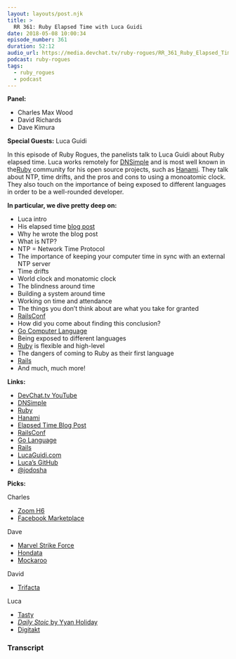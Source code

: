 ```yaml
---
layout: layouts/post.njk
title: >
  RR 361: Ruby Elapsed Time with Luca Guidi
date: 2018-05-08 10:00:34
episode_number: 361
duration: 52:12
audio_url: https://media.devchat.tv/ruby-rogues/RR_361_Ruby_Elapsed_Time_with_Luca_Guidi.mp3
podcast: ruby-rogues
tags:
  - ruby_rogues
  - podcast
---
```


**Panel:**

- Charles Max Wood
- David Richards
- Dave Kimura

**Special Guests:** Luca Guidi

In this episode of Ruby Rogues, the panelists talk to Luca Guidi about Ruby elapsed time. Luca works remotely for [DNSimple](https://dnsimple.com/) and is most well known in the[Ruby](https://www.ruby-lang.org/en/) community for his open source projects, such as [Hanami](https://hanamirb.org/). They talk about NTP, time drifts, and the pros and cons to using a monoatomic clock. They also touch on the importance of being exposed to different languages in order to be a well-rounded developer.

**In particular, we dive pretty deep on:**

- Luca intro
- His elapsed time [blog post](https://blog.dnsimple.com/2018/03/elapsed-time-with-ruby-the-right-way/)
- Why he wrote the blog post
- What is NTP?
- NTP = Network Time Protocol
- The importance of keeping your computer time in sync with an external NTP server
- Time drifts
- World clock and monatomic clock
- The blindness around time
- Building a system around time
- Working on time and attendance
- The things you don’t think about are what you take for granted
- [RailsConf](https://railsconf.com/)
- How did you come about finding this conclusion?
- [Go Computer Language](https://wl.english.purdue.edu/owl/resource/560/07/)
- Being exposed to different languages
- [Ruby](https://www.ruby-lang.org/en/) is flexible and high-level
- The dangers of coming to Ruby as their first language
- [Rails](https://rubyonrails.org/)
- And much, much more!

**Links:**

- [DevChat.tv YouTube](https://www.youtube.com/c/devchattv)
- [DNSimple](https://dnsimple.com/)
- [Ruby](https://www.ruby-lang.org/en/)
- [Hanami](https://hanamirb.org/)
- [Elapsed Time Blog Post](https://blog.dnsimple.com/2018/03/elapsed-time-with-ruby-the-right-way/)
- [RailsConf](https://railsconf.com/)
- [Go Language](https://wl.english.purdue.edu/owl/resource/560/07/)
- [Rails](https://rubyonrails.org/)
- [LucaGuidi.com](https://lucaguidi.com/)
- [Luca’s GitHub](https://github.com/jodosha)
- [@jodosha](https://twitter.com/jodosha?lang=en)

**Picks:**

Charles

- [Zoom H6](https://www.amazon.com/Zoom-H6-Six-Track-Portable-Recorder/dp/B00DFU9BRK)
- [Facebook Marketplace](https://www.facebook.com/marketplace/112770598734988/?launch_creation=0)

Dave

- [Marvel Strike Force](https://marvelstrikeforce.com/en/)
- [Hondata](https://www.hondata.com/)
- [Mockaroo](https://mockaroo.com/)

David

- [Trifacta](https://www.trifacta.com/)

Luca

- [Tasty](https://tasty.co/)
- [_Daily Stoic_ by Yyan Holiday](https://dailystoic.com/)
- [Digitakt](https://www.elektron.se/products/digitakt/)

### Transcript

